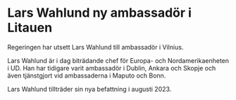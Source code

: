 # Lars Wahlund ny ambassadör i Litauen

Regeringen har utsett Lars Wahlund till ambassadör i Vilnius.

Lars Wahlund är i dag biträdande chef för Europa- och Nordamerikaenheten i UD. Han har tidigare varit ambassadör i Dublin, Ankara och Skopje och även tjänstgjort vid ambassaderna i Maputo och Bonn.

Lars Wahlund tillträder sin nya befattning i augusti 2023.
